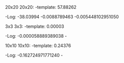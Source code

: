 20x20 20x20:
-template: 57.88262

-Log:
    -38.03994
    -0.0088789463
    -0.005448102951050



3x3 3x3:
-template: 0.00003

-Log:
    -0.000058889389038
    -


10x10 10x10:
-template: 0.24376

-Log:
    -0.162724971771240
    -